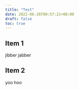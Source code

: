 ```yaml
---
title: "Test"
date: 2022-06-26T00:57:21+08:00
draft: false
toc: true
---
```


## Item 1

jibber jabber

## Item 2

yoo hoo